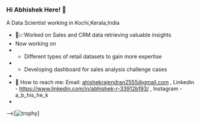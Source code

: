 ### Hi Abhishek Here! 👋
A Data Scientist working in Kochi,Kerala,India

- 🔭:chart_with_upwards_trend:Worked on Sales and CRM data retrieving valuable insights
- Now working on
-   + Different types of retail datasets to gain more expertise
-   + Developing dashboard for sales analysis challenge cases
-   
- :e-mail: How to reach me: Email: ahishekrajendran2555@gmail.com , Linkedin - https://www.linkedin.com/in/abhishek-r-33912b193/ , Instagram  - a_b_his_he_k
-  
-->[![trophy](https://github-profile-trophy.vercel.app/?username=AbhishekRajendran&theme=onedark)]
